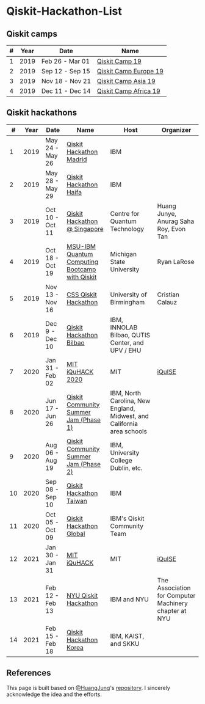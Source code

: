 # Qiskit-Hackathon-List

## Qiskit camps

| # | Year | Date            | Name            |
|---|------|-----------------|-----------------|
| 1 | 2019 | Feb 26 - Mar 01  | [Qiskit Camp 19](https://github.com/HuangJunye/Qiskit-Hackathon-Guide/blob/master/Past%20Qiskit%20Hackathons/Qiskit%20Camps/Qiskit%20Camp%2019.md) |
| 2 | 2019 | Sep 12 - Sep 15 | [Qiskit Camp Europe 19](https://github.com/HuangJunye/Qiskit-Hackathon-Guide/blob/master/Past%20Qiskit%20Hackathons/Qiskit%20Camps/Qiskit%20Camp%20Europe%2019.md) |
| 3 | 2019 | Nov 18 - Nov 21 | [Qiskit Camp Asia 19](https://github.com/HuangJunye/Qiskit-Hackathon-Guide/blob/master/Past%20Qiskit%20Hackathons/Qiskit%20Camps/Qiskit%20Camp%20Asia%2019.md) |
| 4 | 2019 | Dec 11 - Dec 14 | [Qiskit Camp Africa 19](https://github.com/HuangJunye/Qiskit-Hackathon-Guide/blob/master/Past%20Qiskit%20Hackathons/Qiskit%20Camps/Qiskit%20Camp%20Africa%2019.md) |

## Qiskit hackathons

| # | Year | Date            | Name                                           | Host                          | Organizer                          |
|---|------|-----------------|-----------------|-----------------|-----------------|
| 1 | 2019 | May 24 - May 26 | [Qiskit Hackathon Madrid](https://github.com/HuangJunye/Qiskit-Hackathon-Guide/blob/master/Past%20Qiskit%20Hackathons/Qiskit%20Hackathons/Qiskit%20Hackathon%20Madrid.md)              | IBM                           |    |
| 2 | 2019 | May 28 - May 29 | [Qiskit Hackathon Haifa](https://github.com/HuangJunye/Qiskit-Hackathon-Guide/blob/master/Past%20Qiskit%20Hackathons/Qiskit%20Hackathons/Qiskit%20Hackathon%20Haifa.md)               | IBM                           |    |
| 3 | 2019 | Oct 10 - Oct 11 | [Qiskit Hackathon @ Singapore](https://github.com/HuangJunye/Qiskit-Hackathon-Guide/blob/master/Past%20Qiskit%20Hackathons/Qiskit%20Hackathons/Qiskit%20Hackathon%20%40%20Singapore.md)     | Centre for Quantum Technology | Huang Junye, Anurag Saha Roy, Evon Tan |
| 4 | 2019 | Oct 18 - Oct 19 | [MSU-IBM Quantum Computing Bootcamp with Qiskit](https://github.com/HuangJunye/Qiskit-Hackathon-Guide/blob/master/Past%20Qiskit%20Hackathons/Qiskit%20Hackathons/MSU-IBM%20Quantum%20Computing%20Bootcamp%20with%20Qiskit.md) | Michigan State University | Ryan LaRose |
| 5 | 2019 | Nov 13 - Nov 16 | [CSS Qiskit Hackathon](https://github.com/HuangJunye/Qiskit-Hackathon-Guide/blob/master/Past%20Qiskit%20Hackathons/Qiskit%20Hackathons/CSS%20Qiskit%20Hackathon.md)                 | University of Birmingham    | Cristian Calauz |
| 6 | 2019 | Dec 9 - Dec 10 | [Qiskit Hackathon Bilbao](https://github.com/HuangJunye/Qiskit-Hackathon-Guide/blob/master/Past%20Qiskit%20Hackathons/Qiskit%20Hackathons/Qiskit%20Hackathon%20Bilbao%2019.md)         | IBM, INNOLAB Bilbao, QUTIS Center, and UPV / EHU |  |
| 7 | 2020 | Jan 31 - Feb 02 | [MIT iQuHACK 2020](https://github.com/HuangJunye/Qiskit-Hackathon-Guide/blob/master/Past%20Qiskit%20Hackathons/Qiskit%20Hackathons/iQuHACK%202020.md) | MIT | [iQuISE](https://www.iquise.mit.edu/leadership/) |
| 8 | 2020 | Jun 17 - Jun 26 | [Qiskit Community Summer Jam (Phase 1)](https://github.com/dongsin-kim/Qiskit-Hackathon-List/blob/main/Qiskit%20Hackathons/Qiskit%20Community%20Summer%20Jam%202020.md) | IBM, North Carolina, New England, Midwest, and California area schools |  |
| 9 | 2020 | Aug 06 - Aug 19 | [Qiskit Community Summer Jam (Phase 2)](https://github.com/dongsin-kim/Qiskit-Hackathon-List/blob/main/Qiskit%20Hackathons/Qiskit%20Community%20Summer%20Jam%202020.md) | IBM, University College Dublin, etc. | |
| 10 | 2020 | Sep 08 - Sep 10 | [Qiskit Hackathon Taiwan](https://github.com/dongsin-kim/Qiskit-Hackathon-List/blob/main/Qiskit%20Hackathons/Qiskit%20Hackathon%20Taiwan%202020.md) | IBM | |
| 11 | 2020 | Oct 05 - Oct 09 | [Qiskit Hackathon Global](https://github.com/dongsin-kim/Qiskit-Hackathon-List/blob/main/Qiskit%20Hackathons/Qiskit%20Hackathon%20Global%202020.md) | IBM's Qiskit Community Team | |
| 12 | 2021 | Jan 30 - Jan 31 | [MIT iQuHACK](https://github.com/dongsin-kim/Qiskit-Hackathon-List/blob/main/Qiskit%20Hackathons/iQuHACK%202021.md) | MIT | [iQuISE](https://www.iquise.mit.edu/leadership/) |
| 13 | 2021 | Feb 12 - Feb 13 | [NYU Qiskit Hackathon](https://github.com/dongsin-kim/Qiskit-Hackathon-List/blob/main/Qiskit%20Hackathons/NYU%20Qiskit%20Hackathon%202021.md) | IBM and NYU | The Association for Computer Machinery chapter at NYU |
| 14 | 2021 | Feb 15 - Feb 18 | [Qiskit Hackathon Korea](https://github.com/dongsin-kim/Qiskit-Hackathon-List/blob/main/Qiskit%20Hackathons/Qiskit%20Hackathon%20Korea%202021.md) | IBM, KAIST, and SKKU |  |


## References
This page is built based on [@HuangJung](https://github.com/HuangJunye)'s [repository](https://github.com/HuangJunye/Qiskit-Hackathon-Guide/blob/master/Past%20Qiskit%20Hackathons/Past%20Qiskit%20Hackathons.md). I sincerely acknowledge the idea and the efforts.
